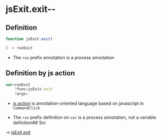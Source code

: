 # jsExit.exit--

## Definition

```js.js
function jsExit.exit(

) -> runExit
```

- The `run` prefix annotation is a process annotation
## Definition by js action

```js.js
var=runExit
	?func=jsExit.exit
	?args=

```

- [js action](#) is annotation-oriented language based on javascript in `CommandClick`

- The `run` prefix definition on `var` is a process annotation, not a variable definition## Src

-> [jsExit.exit](https://github.com/puutaro/CommandClick/blob/master/app/src/main/java/com/puutaro/commandclick/fragment_lib/terminal_fragment/js_interface/system/JsExit.kt#L14)


